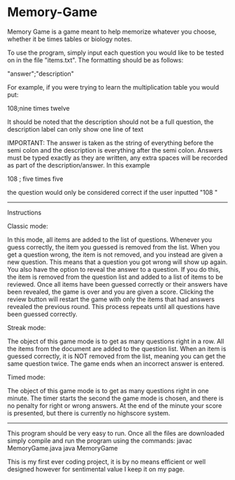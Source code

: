 # Memory-Game



Memory Game is a game meant to help memorize whatever you choose, whether it be times tables or biology notes.

To use the program, simply input each question you would like to be tested on in the file "items.txt". The 
formatting should be as follows:

"answer";"description"

For example, if you were trying to learn the multiplication table you would put:

108;nine times twelve

It should be noted that the description should not be a full question, the description label can only show
one line of text

IMPORTANT: The answer is taken as the string of everything before the semi colon and the description is everything
after the semi colon. Answers must be typed exactly as they are written, any extra spaces will be recorded as
part of the description/answer. In this example

108 ; five times five

the question would only be considered correct if the user inputted "108 "

-------------------------------------------------------------------------------------------------------------------

Instructions



Classic mode:

In this mode, all items are added to the list of questions. Whenever you guess correctly, the item you guessed is
removed from the list. When you get a question wrong, the item is not removed, and you instead are given a new question.
This means that a question you got wrong will show up again. You also have the option to reveal the answer to a question.
If you do this, the item is removed from the question list and added to a list of items to be reviewed. Once all items
have been guessed correctly or their answers have been revealed, the game is over and you are given a score. Clicking the
review button will restart the game with only the items that had answers revealed the previous round. This process repeats
until all questions have been guessed correctly.


Streak mode:

The object of this game mode is to get as many questions right in a row. All the items from the document are added to  the
question list. When an item is guessed correctly, it is NOT removed from the list, meaning you can get the same question
twice. The game ends when an incorrect answer is entered.


Timed mode:

The object of this game mode is to get as many questions right in one minute. The timer starts the second the game mode is
chosen, and there is no penalty for right or wrong answers. At the end of the minute your score is presented, but there is
currently no highscore system. 

-------------------------------------------------------------------------------------------------------------------

This program should be very easy to run. Once all the files are downloaded simply compile and run the program using the commands:
javac MemoryGame.java
java MemoryGame

This is my first ever coding project, it is by no means efficient or well designed however for sentimental value I keep it on my page.
